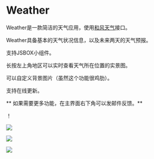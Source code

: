 # Weather

Weather是一款简洁的天气应用，使用[和风天气](http://www.heweather.com/)接口。

Weather具备基本的天气状况信息，以及未来两天的天气预报。

支持JSBOX小组件。

长按左上角地区可以实时查看天气所在位置的实景图。

可以自定义背景图片（虽然这个功能很鸡肋）。

支持在线更新。

** 如果需要更多功能，在主界面右下角可以发邮件反馈。**

！[](http://p9fwt88yw.bkt.clouddn.com/webwxgetmsgimg.jpeg)

![](http://p9fwt88yw.bkt.clouddn.com/webwxgetmsgimg%20%281%29.jpeg)

![](http://p9fwt88yw.bkt.clouddn.com/webwxgetmsgimg%20%282%29.jpeg)

![](http://p9fwt88yw.bkt.clouddn.com/webwxgetmsgimg%20%283%29.jpeg)